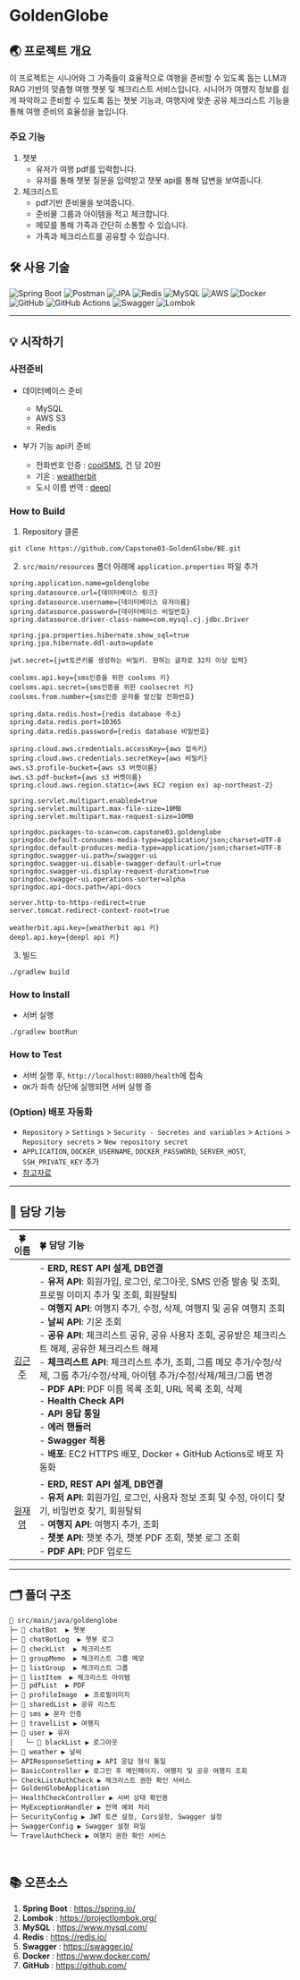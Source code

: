 # GoldenGlobe

## 🌏 프로젝트 개요
이 프로젝트는 시니어와 그 가족들이 효율적으로 여행을 준비할 수 있도록 돕는 LLM과 RAG 기반의 맞춤형 여행 챗봇 및 체크리스트 서비스입니다. 
시니어가 여행지 정보를 쉽게 파악하고 준비할 수 있도록 돕는 챗봇 기능과, 여행지에 맞춘 공유 체크리스트 기능을 통해 여행 준비의 효율성을 높입니다.

### 주요 기능
1. 챗봇
    - 유저가 여행 pdf를 입력합니다.
    - 유저를 통해 챗봇 질문을 입력받고 챗봇 api를 통해 답변을 보여줍니다.
2. 체크리스트
    - pdf기반 준비물을 보여줍니다.
    - 준비물 그룹과 아이템을 적고 체크합니다.
    - 메모를 통해 가족과 간단히 소통할 수 있습니다.
    - 가족과 체크리스트를 공유할 수 있습니다.

## 🛠️ 사용 기술
![Spring Boot](https://img.shields.io/badge/Spring%20Boot-6DB33F?style=flat-square&logo=springboot&logoColor=white) ![Postman](https://img.shields.io/badge/Postman-FF6C37?style=flat-square&logo=postman&logoColor=white) ![JPA](https://img.shields.io/badge/JPA-000000?style=flat-square&logo=data:image/svg+xml;base64,PHN2ZyB4bWxu...%29) ![Redis](https://img.shields.io/badge/Redis-DC382D?style=flat-square&logo=redis&logoColor=white) ![MySQL](https://img.shields.io/badge/MySQL-4479A1?style=flat-square&logo=mysql&logoColor=white) ![AWS](https://img.shields.io/badge/AWS-232F3E?style=flat-square&logo=amazonaws&logoColor=white) ![Docker](https://img.shields.io/badge/Docker-2496ED?style=flat-square&logo=docker&logoColor=white) ![GitHub](https://img.shields.io/badge/GitHub-181717?style=flat-square&logo=github&logoColor=white) ![GitHub Actions](https://img.shields.io/badge/GitHub%20Actions-2088FF?style=flat-square&logo=github-actions&logoColor=white) ![Swagger](https://img.shields.io/badge/Swagger-85EA2D?style=flat-square&logo=swagger&logoColor=white) ![Lombok](https://img.shields.io/badge/Lombok-2C4F72?style=flat-square&logo=lombok&logoColor=white)


---

## 💡 시작하기
### 사전준비
- 데이터베이스 준비
  - MySQL
  - AWS S3
  - Redis

- 부가 기능 api키 준비
  - 전화번호 인증 : [coolSMS](https://coolsms.co.kr/), 건 당 20원
  - 기온 : [weatherbit](https://www.weatherbit.io/)
  - 도시 이름 번역 : [deepl](https://www.deepl.com/ko/your-account/keys)
    
### How to Build
1. Repository 클론
```
git clone https://github.com/Capstone03-GoldenGlobe/BE.git
```

2. `src/main/resources` 폴더 아래에 `application.properties` 파일 추가
  ```
spring.application.name=goldenglobe
spring.datasource.url={데이터베이스 링크}
spring.datasource.username={데이터베이스 유저이름}
spring.datasource.password={데이터베이스 비밀번호}
spring.datasource.driver-class-name=com.mysql.cj.jdbc.Driver

spring.jpa.properties.hibernate.show_sql=true
spring.jpa.hibernate.ddl-auto=update

jwt.secret={jwt토큰키를 생성하는 비밀키. 원하는 글자로 32자 이상 입력}

coolsms.api.key={sms인증을 위한 coolsms 키}
coolsms.api.secret={sms인증을 위한 coolsecret 키}
coolsms.from.number={sms인증 문자를 발신할 전화번호}

spring.data.redis.host={redis database 주소}
spring.data.redis.port=10365
spring.data.redis.password={redis database 비밀번호}

spring.cloud.aws.credentials.accessKey={aws 접속키}
spring.cloud.aws.credentials.secretKey={aws 비밀키}
aws.s3.profile-bucket={aws s3 버켓이름}
aws.s3.pdf-bucket={aws s3 버켓이름}
spring.cloud.aws.region.static={aws EC2 region ex) ap-northeast-2}

spring.servlet.multipart.enabled=true
spring.servlet.multipart.max-file-size=10MB
spring.servlet.multipart.max-request-size=10MB

springdoc.packages-to-scan=com.capstone03.goldenglobe
springdoc.default-consumes-media-type=application/json;charset=UTF-8
springdoc.default-produces-media-type=application/json;charset=UTF-8
springdoc.swagger-ui.path=/swagger-ui
springdoc.swagger-ui.disable-swagger-default-url=true
springdoc.swagger-ui.display-request-duration=true
springdoc.swagger-ui.operations-sorter=alpha
springdoc.api-docs.path=/api-docs

server.http-to-https-redirect=true
server.tomcat.redirect-context-root=true

weatherbit.api.key={weatherbit api 키}
deepl.api.key={deepl api 키}
```

3. 빌드
```
./gradlew build
```


### How to Install
- 서버 실행
```
./gradlew bootRun
```

### How to Test
- 서버 실행 후, `http://localhost:8080/health`에 접속
- `OK`가 좌측 상단에 실행되면 서버 실행 중

### (Option) 배포 자동화
- `Repository` > `Settings` > `Security - Secretes and variables` > `Actions` > `Repository secrets` > `New repository secret`
- `APPLICATION`, `DOCKER_USERNAME`, `DOCKER_PASSWORD`, `SERVER_HOST`, `SSH_PRIVATE_KEY` 추가
- [참고자료](https://velog.io/@tdddt/docker-springboot-cicd-githubactions-%EA%B5%AC%EC%B6%95)

---
## 🌱 담당 기능
| 🍀 이름 | 🍀 담당 기능 |
|:---:|:---|
| [김근주](https://github.com/tdddt) | - **ERD, REST API 설계, DB연결** <br>- **유저 API**: 회원가입, 로그인, 로그아웃, SMS 인증 발송 및 조회, 프로필 이미지 추가 및 조회, 회원탈퇴 <br> - **여행지 API**: 여행지 추가, 수정, 삭제, 여행지 및 공유 여행지 조회 <br> - **날씨 API**: 기온 조회 <br> - **공유 API**: 체크리스트 공유, 공유 사용자 조회, 공유받은 체크리스트 해제, 공유한 체크리스트 해제 <br> - **체크리스트 API**: 체크리스트 추가, 조회, 그룹 메모 추가/수정/삭제, 그룹 추가/수정/삭제, 아이템 추가/수정/삭제/체크/그룹 변경 <br> - **PDF API**: PDF 이름 목록 조회, URL 목록 조회, 삭제 <br> - **Health Check API** <br> - **API 응답 통일** <br> - **에러 핸들러** <br> - **Swagger 적용** <br> - **배포**: EC2 HTTPS 배포, Docker + GitHub Actions로 배포 자동화 |
| [원재영](https://github.com/jaeyeong13) | - **ERD, REST API 설계, DB연결** <br> - **유저 API**: 회원가입, 로그인, 사용자 정보 조회 및 수정, 아이디 찾기, 비밀번호 찾기, 회원탈퇴 <br> - **여행지 API**: 여행지 추가, 조회 <br> - **챗봇 API**: 챗봇 추가, 챗봇 PDF 조회, 챗봇 로그 조회 <br> - **PDF API**: PDF 업로드 |

---

## 🗂️ 폴더 구조
```
📂 src/main/java/goldenglobe
├─ 📂 chatBot  ▶️ 챗봇 
├─ 📂 chatBotLog  ▶️ 챗봇 로그 
├─ 📂 checkList  ▶️ 체크리스트 
├─ 📂 groupMemo  ▶️ 체크리스트 그룹 메모
├─ 📂 listGroup  ▶️ 체크리스트 그룹
├─ 📂 listItem  ▶️ 체크리스트 아이템
├─ 📂 pdfList  ▶️ PDF
├─ 📂 profileImage  ▶️ 프로필이미지 
├─ 📂 sharedList ▶️ 공유 리스트 
├─ 📂 sms ▶️ 문자 인증 
├─ 📂 travelList ▶️ 여행지 
├─ 📂 user ▶️ 유저
│   └─ 📂 blackList ▶️ 로그아웃
├─ 📂 weather ▶️ 날씨 
├─ APIResponseSetting ▶️ API 응답 형식 통일
├─ BasicController ▶️ 로그인 후 메인페이지. 여행지 및 공유 여행지 조회
├─ CheckListAuthCheck ▶️ 체크리스트 권한 확인 서비스
├─ GoldenGlobeApplication
├─ HealthCheckController ▶️ 서버 상태 확인용
├─ MyExceptionHandler ▶️ 전역 예외 처리
├─ SecurityConfig ▶️ JWT 토큰 설정, Cors설정, Swagger 설정
├─ SwaggerConfig ▶️ Swagger 설정 파일
└─ TravelAuthCheck ▶️ 여행지 권한 확인 서비스
```
<br>

## 📚 오픈소스
1. **Spring Boot** : https://spring.io/
2. **Lombok** : https://projectlombok.org/
3. **MySQL** : https://www.mysql.com/
4. **Redis** : https://redis.io/
5. **Swagger** : https://swagger.io/
6. **Docker** : https://www.docker.com/
7. **GitHub** : https://github.com/
